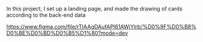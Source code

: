 In this project, I set up a landing page, and made the drawing of cards according to the back-end data

https://www.figma.com/file/rTIAAgDAufAPl61AWjYlrb/%D0%9F%D0%B8%D0%BE%D0%BD%D0%B5%D1%80?mode=dev
